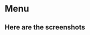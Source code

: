 # Menu

## Here are the screenshots

<br>

<ig src= "./images/ss1.png">

<br>

<br>

<ig src= "./images/ss2.png">

<br>

<br>

<ig src= "./images/ss3.png">

<br>
